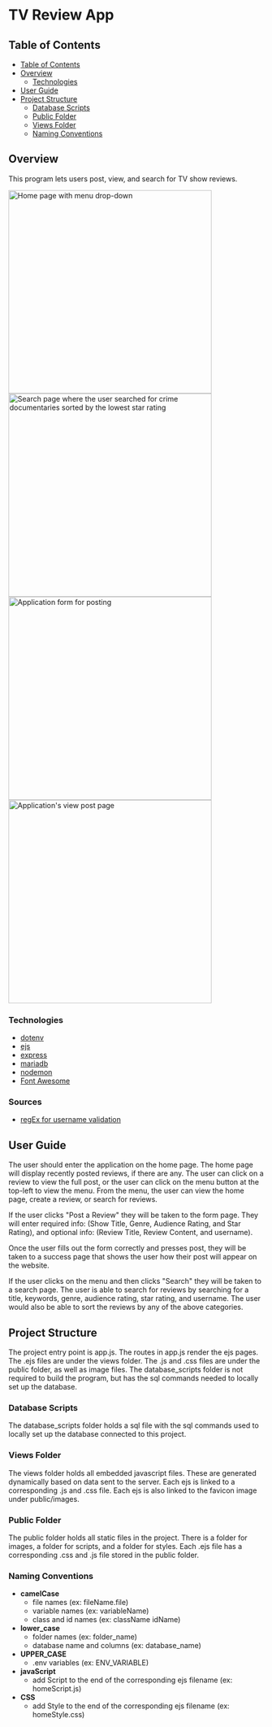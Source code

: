 # TV Review App

## Table of Contents

- [Table of Contents](#table-of-contents)
- [Overview](#overview)
    - [Technologies](#technologies)
- [User Guide](#user-guide)
- [Project Structure](#project-structure)
    - [Database Scripts](#database-scripts)
    - [Public Folder](#public-folder)
    - [Views Folder](#views-folder)
    - [Naming Conventions](#naming-conventions)

## Overview

This program lets users post, view, and search for TV show reviews.

<img width="400" alt="Home page with menu drop-down" src="https://github.com/user-attachments/assets/87da3eba-d19e-4ca4-a797-611e733bd32b" /> <img width="400" alt="Search page where the user searched for crime documentaries sorted by the lowest star rating" src="https://github.com/user-attachments/assets/98e225f7-578f-455c-a92f-573108dfb26a" /> <img width="400" alt="Application form for posting" src="https://github.com/user-attachments/assets/c01bbbab-f11d-4d5d-802e-a134030c71e7" /> <img width="400" alt="Application's view post page" src="https://github.com/user-attachments/assets/f1a93470-74b7-4ee0-9c9b-bd500f9f820f" />

### Technologies

- [dotenv](https://www.npmjs.com/package/dotenv)
- [ejs](https://ejs.co)
- [express](https://expressjs.com/en/api.html)
- [mariadb](https://mariadb.org)
- [nodemon](https://nodemon.io)
- [Font Awesome](https://fontawesome.com)

### Sources

- [regEx for username validation](https://www.geeksforgeeks.org/username-validation-in-js-regex/)

## User Guide
The user should enter the application on the home page. The home page will display recently posted reviews, if there are any. The user can click on a review to view the full post, or the user can click on the menu button at the top-left to view the menu. From the menu, the user can view the home page, create a review, or search for reviews. 

If the user clicks "Post a Review" they will be taken to the form page. They will enter required info: (Show Title, Genre, Audience Rating, and Star Rating), and optional info: (Review Title, Review Content, and username).

Once the user fills out the form correctly and presses post, they will be taken to a success page that shows the user how their post will appear on the website.

If the user clicks on the menu and then clicks "Search" they will be taken to a search page. The user is able to search for reviews by searching for a title, keywords, genre, audience rating, star rating, and username. The user would also be able to sort the reviews by any of the above categories. 

## Project Structure

The project entry point is app.js. The routes in app.js render the ejs pages. The .ejs files are under the views folder. The .js and .css files are under the public folder, as well as image files. The database_scripts folder is not required to build the program, but has the sql commands needed to locally set up the database. 

### Database Scripts

The database_scripts folder holds a sql file with the sql commands used to locally set up the database connected to this project.

### Views Folder

The views folder holds all embedded javascript files. These are generated dynamically based on data sent to the server. Each ejs is linked to a corresponding .js and .css file. Each ejs is also linked to the favicon image under public/images.

### Public Folder

The public folder holds all static files in the project. There is a folder for images, a folder for scripts, and a folder for styles. Each .ejs file has a corresponding .css and .js file stored in the public folder.

### Naming Conventions

- **camelCase**
    - file names (ex: fileName.file)
    - variable names (ex: variableName)
    - class and id names (ex: className idName)
- **lower_case**
    - folder names (ex: folder_name)
    - database name and columns (ex: database_name)
- **UPPER_CASE**
    - .env variables (ex: ENV_VARIABLE)
- **javaScript**
    - add Script to the end of the corresponding ejs filename (ex: homeScript.js)
- **CSS**
    - add Style to the end of the corresponding ejs filename (ex: homeStyle.css)

